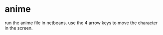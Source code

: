 anime
=====
run the anime file in netbeans.
use the 4 arrow keys to move the character in the screen.
